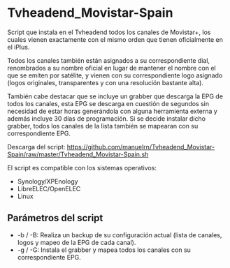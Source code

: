 # Tvheadend_Movistar-Spain
Script que instala en el Tvheadend todos los canales de Movistar+, los cuales vienen exactamente con el mismo orden que tienen oficialmente en el iPlus.

Todos los canales también están asignados a su correspondiente dial, renombrados a su nombre oficial en lugar de mantener el nombre con el que se emiten por satélite, y vienen con su correspondiente logo asignado (logos originales, transparentes y con una resolución bastante alta).




También cabe destacar que se incluye un grabber que descarga la EPG de todos los canales, esta EPG se descarga en cuestión de segundos sin necesidad de estar horas generándola con alguna herramienta externa y además incluye 30 días de programación.
Si se decide instalar dicho grabber, todos los canales de la lista también se mapearan con su correspondiente EPG.



Descarga del script: https://github.com/manuelrn/Tvheadend_Movistar-Spain/raw/master/Tvheadend_Movistar-Spain.sh

El script es compatible con los sistemas operativos:
  * Synology/XPEnology
  * LibreELEC/OpenELEC
  * Linux

## Parámetros del script
  * -b / -B: Realiza un backup de su configuración actual (lista de canales, logos y mapeo de la EPG de cada canal).
  * -g / -G: Instala el grabber y mapea todos los canales con su correspondiente EPG.
